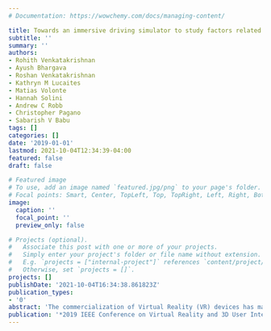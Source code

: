```yaml
---
# Documentation: https://wowchemy.com/docs/managing-content/

title: Towards an immersive driving simulator to study factors related to cybersickness
subtitle: ''
summary: ''
authors:
- Rohith Venkatakrishnan
- Ayush Bhargava
- Roshan Venkatakrishnan
- Kathryn M Lucaites
- Matias Volonte
- Hannah Solini
- Andrew C Robb
- Christopher Pagano
- Sabarish V Babu
tags: []
categories: []
date: '2019-01-01'
lastmod: 2021-10-04T12:34:39-04:00
featured: false
draft: false

# Featured image
# To use, add an image named `featured.jpg/png` to your page's folder.
# Focal points: Smart, Center, TopLeft, Top, TopRight, Left, Right, BottomLeft, Bottom, BottomRight.
image:
  caption: ''
  focal_point: ''
  preview_only: false

# Projects (optional).
#   Associate this post with one or more of your projects.
#   Simply enter your project's folder or file name without extension.
#   E.g. `projects = ["internal-project"]` references `content/project/deep-learning/index.md`.
#   Otherwise, set `projects = []`.
projects: []
publishDate: '2021-10-04T16:34:38.861823Z'
publication_types:
- '0'
abstract: 'The commercialization of Virtual Reality (VR) devices has made it easier for everyday users to experience VR from the comfort of their living rooms. This recent uptake in VR has also increased reported incidents of cybersickness. Cybersickness refers to the discomfort experienced by an individual while experiencing virtual environments. The symptoms are similar to those of motion sickness but are more disorienting in nature resulting in dizziness, blurred vision, etc. Cybersickness is currently one of the biggest hurdles to the widespread adoption of VR, and it is therefore critical to explore the factors that influence its onset. Towards this end, we present a proof of concept simulation to study cybersickness in highly realistic immersive virtual environments.'
publication: '*2019 IEEE Conference on Virtual Reality and 3D User Interfaces (VR)*'
---
```

